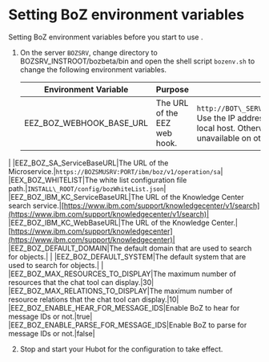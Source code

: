 # Setting BoZ environment variables

Setting BoZ environment variables before you start to use .

1.  On the server `BOZSRV`, change directory to BOZSRV\_INSTROOT/bozbeta/bin and open the shell script `bozenv.sh` to change the following environment variables.

    |**Environment Variable**|**Purpose**|**Example**|
    |------------------------|-----------|-----------|
    |EEZ\_BOZ\_WEBHOOK\_BASE\_URL|The URL of the EEZ web hook.|`http://BOT\_SERVER:8080/boz/API/v1`**Attention:** Use the IP address for BOT\_SERVER instead of local host. Otherwise, Hubot may be unavailable on other machines.

|
    |EEZ\_BOZ\_SA\_ServiceBaseURL|The URL of the Microservice.|`https://BOZSMUSRV:PORT/ibm/boz/v1/operation/sa`|
    |EEX\_BOZ\_WHITELIST|The white list configuration file path.|`INSTALL\_ROOT/config/bozWhiteList.json`|
    |EEZ\_BOZ\_IBM\_KC\_ServiceBaseURL|The URL of the Knowledge Center search service.|[https://www.ibm.com/support/knowledgecenter/v1/search](https://www.ibm.com/support/knowledgecenter/v1/search)|
    |EEZ\_BOZ\_IBM\_KC\_WebBaseURL|The URL of the Knowledge Center.|[https://www.ibm.com/support/knowledgecenter](https://www.ibm.com/support/knowledgecenter)|
    |EEZ\_BOZ\_DEFAULT\_DOMAIN|The default domain that are used to search for objects.| |
    |EEZ\_BOZ\_DEFAULT\_SYSTEM|The default system that are used to search for objects.| |
    |EEZ\_BOZ\_MAX\_RESOURCES\_TO\_DISPLAY|The maximum number of resources that the chat tool can display.|30|
    |EEZ\_BOZ\_MAX\_RELATIONS\_TO\_DISPLAY|The maximum number of resource relations that the chat tool can display.|10|
    |EEZ\_BOZ\_ENABLE\_HEAR\_FOR\_MESSAGE\_IDS|Enable BoZ to hear for message IDs or not.|true|
    |EEZ\_BOZ\_ENABLE\_PARSE\_FOR\_MESSAGE\_IDS|Enable BoZ to parse for message IDs or not.|false|

2.  Stop and start your Hubot for the configuration to take effect.


